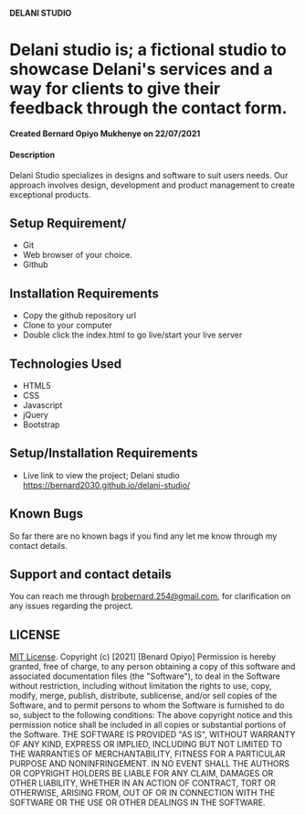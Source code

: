 #### DELANI STUDIO
# Delani studio is; a fictional  studio to showcase Delani's services and a way for clients to give their feedback through the contact form.
#### Created Bernard Opiyo Mukhenye on 22/07/2021
#### Description

Delani Studio specializes in designs and software to suit users needs. Our approach involves design, development and product management to create exceptional products.
## Setup Requirement/
* Git 
* Web browser of your choice.
* Github

## Installation Requirements
* Copy the github repository url
* Clone to your computer
* Double click the index.html to go live/start your live server



## Technologies Used
* HTML5
* CSS
* Javascript
* jQuery
* Bootstrap
## Setup/Installation Requirements
* Live link to view the project; Delani studio https://bernard2030.github.io/delani-studio/
## Known Bugs
So far there are no known bags if you find any let me know through my contact details.
## Support and contact details
You can reach me through brobernard.254@gmail.com, for clarification on any issues regarding the project.
## LICENSE
[MIT License](https://choosealicense.com/licenses/mit/).
Copyright (c) [2021] [Benard Opiyo]
Permission is hereby granted, free of charge, to any person obtaining a copy
of this software and associated documentation files (the "Software"), to deal
in the Software without restriction, including without limitation the rights
to use, copy, modify, merge, publish, distribute, sublicense, and/or sell
copies of the Software, and to permit persons to whom the Software is
furnished to do so, subject to the following conditions:
The above copyright notice and this permission notice shall be included in all
copies or substantial portions of the Software.
THE SOFTWARE IS PROVIDED "AS IS", WITHOUT WARRANTY OF ANY KIND, EXPRESS OR
IMPLIED, INCLUDING BUT NOT LIMITED TO THE WARRANTIES OF MERCHANTABILITY,
FITNESS FOR A PARTICULAR PURPOSE AND NONINFRINGEMENT. IN NO EVENT SHALL THE
AUTHORS OR COPYRIGHT HOLDERS BE LIABLE FOR ANY CLAIM, DAMAGES OR OTHER
LIABILITY, WHETHER IN AN ACTION OF CONTRACT, TORT OR OTHERWISE, ARISING FROM,
OUT OF OR IN CONNECTION WITH THE SOFTWARE OR THE USE OR OTHER DEALINGS IN THE
SOFTWARE.
